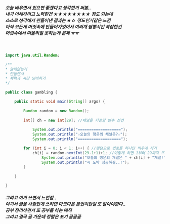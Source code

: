 <h5>오늘 배우면서 있으면 좋겠다고 생각한거 써봄..<br>
내가 이해하려고 노력한건 ★★★★★★★★ 정도 되는데 <br>
스스로 생각해서 만들어낸 결과는 ★☆ 정도인거같은 느낌 <br>
아직 모든게 머릿속에 안들어가있어서 여러개 짬뽕시킨 복잡한건 <br>
머릿속에서 떠올리질 못하는게 문제 ㅠㅠ</h5> <br>




```java
import java.util.Random;

/**
* 쓸데없는거
* 만들면서
* 체력과 시간 낭비하기
*/

public class gambling {

	public static void main(String[] args) {
		
		Random random = new Random();
	
		int[] ch = new int[29]; //채널을 저장할 변수 선언
		
			System.out.println("===================");
			System.out.println("☆오늘의 행운의 채널은?☆");
			System.out.println("===================");

		for (int i = 0; i < 1; i++) { //랜덤으로 번호를 하나만 띄우게 하기
			ch[i] = random.nextInt(29-1+1)+1; //이렇게 하면 1부터 29까지 뜨겠지?
				System.out.println("오늘의 행운의 채널은 " + ch[i] + "채널!");
				System.out.println("꼭 도박 성공하길..!");
		}
		
	}

}
```


<h5>그리고 이거 쓰면서 느낀점..<br>
여기서 글을 사람답게 쓰려면 마크다운 문법이란걸 또 알아야한다.. <br>
공부 정리하면서 또 공부를 하는 매직<br>
그리고 결국 글 가운데 정렬은 포기 끝끝끝</h5>
